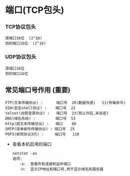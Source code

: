 # 端口(TCP包头)
### TCP协议包头
    源端口16位  (2^16)
    目的端口16位  (2^16)

### UDP协议包头
    源端口16位
    目的端口16位


## 常见端口号作用 (重要)
    FTP(文本传输协议) :      端口号  20(数据传递)   21(传输命令)
    SSH(安全shell协议) :    端口号  22
    telnet(远程登录协议) :   端口号  23(禁止开启,未加密)
    DNS(域名系统) :         端口号  53
    http(超文本传输协议) :   端口    80
    SMTP(简单邮件传输协议) : 端口号  25
    POP3(邮局协议3代) :     端口号   110

* 查看本机启用的端口

      netstat -an
      选项:
         -a:  查看所有连接和监听端口
         -n:  显示IP地址和端口号,而不显示域名和服务器
         
